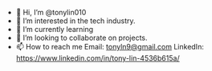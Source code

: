 - 👋 Hi, I’m @tonylin010
- 👀 I’m interested in the tech industry.
- 🌱 I’m currently learning 
- 💞️ I’m looking to collaborate on projects.
- 📫 How to reach me 
        Email:    tonyln9@gmail.com
        LinkedIn: https://www.linkedin.com/in/tony-lin-4536b615a/


